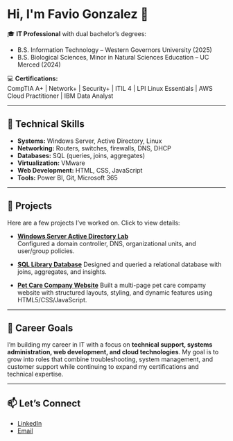 # Hi, I'm Favio Gonzalez 👋

🎓 **IT Professional** with dual bachelor’s degrees:  
- B.S. Information Technology – Western Governors University (2025)  
- B.S. Biological Sciences, Minor in Natural Sciences Education – UC Merced (2024)  

💻 **Certifications:**  
CompTIA A+ | Network+ | Security+ | ITIL 4 | LPI Linux Essentials | AWS Cloud Practitioner | IBM Data Analyst  

---

## 🔧 Technical Skills
- **Systems:** Windows Server, Active Directory, Linux  
- **Networking:** Routers, switches, firewalls, DNS, DHCP  
- **Databases:** SQL (queries, joins, aggregates)  
- **Virtualization:** VMware  
- **Web Development:** HTML, CSS, JavaScript  
- **Tools:** Power BI, Git, Microsoft 365  

---

## 📂 Projects
Here are a few projects I’ve worked on. Click to view details:  

- [**Windows Server Active Directory Lab**](https://github.com/Favio101/IT_home_labs/blob/main/Active%20Directory%20in%20VM%20Lab.md)  
  Configured a domain controller, DNS, organizational units, and user/group policies.  

- [**SQL Library Database**](https://github.com/Favio101/IT_home_labs/blob/main/Sql%20Basic%20Library%20Project.sql) 
  Designed and queried a relational database with joins, aggregates, and insights.  

- [**Pet Care Company Website**](https://github.com/Favio101/Pet-Care-Website)
  Built a multi-page pet care compamy website with structured layouts, styling, and dynamic features using HTML5/CSS/JavaScript.  



---

## 🌱 Career Goals
I’m building my career in IT with a focus on **technical support, systems administration, web development, and cloud technologies**. My goal is to grow into roles that combine troubleshooting, system management, and customer support while continuing to expand my certifications and technical expertise.  

---

## 📫 Let’s Connect
- [LinkedIn](https://www.linkedin.com/in/favio-gonzalez-83487823a/)  
- [Email](mailto:favio.ggb@gmail.com)  
